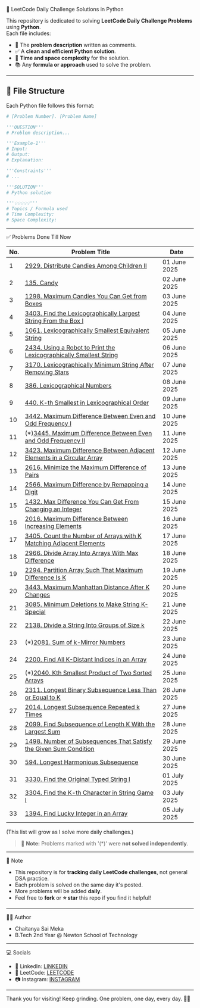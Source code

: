 🐍 LeetCode Daily Challenge Solutions in Python

This repository is dedicated to solving **LeetCode Daily Challenge Problems** using **Python**.  
Each file includes:

- 📌 The **problem description** written as comments.
- ✅ A **clean and efficient Python solution**.
- 🧠 **Time and space complexity** for the solution.
- 📚 Any **formula or approach** used to solve the problem.

---

## 📂 File Structure

Each Python file follows this format:

```python
# [Problem Number]. [Problem Name]

'''QUESTION'''
# Problem description...

'''Example-1'''
# Input:
# Output:
# Explanation:

'''Constraints'''
# ...

'''SOLUTION'''
# Python solution

'''💡💡💡💡💡'''
# Topics / Formula used
# Time Complexity:
# Space Complexity:
```

---

✅ Problems Done Till Now

| No. | Problem Title                                      | Date        |
|-----|----------------------------------------------------|-------------|
| 1   | [2929. Distribute Candies Among Children II](https://leetcode.com/problems/distribute-candies-among-children-ii/)| 01 June 2025 |
| 2   | [135. Candy](https://leetcode.com/problems/candy/)| 02 June 2025 |
| 3   | [1298. Maximum Candies You Can Get from Boxes](https://leetcode.com/problems/maximum-candies-you-can-get-from-boxes/)| 03 June 2025 |
| 4   | [3403. Find the Lexicographically Largest String From the Box I](https://leetcode.com/problems/find-the-lexicographically-largest-string-from-the-box-i/)| 04 June 2025 |
| 5   | [1061. Lexicographically Smallest Equivalent String](https://leetcode.com/problems/lexicographically-smallest-equivalent-string/)| 05 June 2025 |
| 6   | [2434. Using a Robot to Print the Lexicographically Smallest String](https://leetcode.com/problems/using-a-robot-to-print-the-lexicographically-smallest-string/)| 06 June 2025 |
| 7   | [3170. Lexicographically Minimum String After Removing Stars](https://leetcode.com/problems/lexicographically-minimum-string-after-removing-stars/)| 07 June 2025 |
| 8   | [386. Lexicographical Numbers](https://leetcode.com/problems/lexicographical-numbers/)| 08 June 2025 |
| 9   | [440. K-th Smallest in Lexicographical Order](https://leetcode.com/problems/k-th-smallest-in-lexicographical-order/)| 09 June 2025 |
| 10  | [3442. Maximum Difference Between Even and Odd Frequency I](https://leetcode.com/problems/maximum-difference-between-even-and-odd-frequency-i/)| 10 June 2025 |
| 11  | (*)[3445. Maximum Difference Between Even and Odd Frequency II](https://leetcode.com/problems/maximum-difference-between-even-and-odd-frequency-ii/)| 11 June 2025 |
| 12  | [3423. Maximum Difference Between Adjacent Elements in a Circular Array](https://leetcode.com/problems/maximum-difference-between-adjacent-elements-in-a-circular-array/)| 12 June 2025 |
| 13  | [2616. Minimize the Maximum Difference of Pairs](https://leetcode.com/problems/minimize-the-maximum-difference-of-pairs/)| 13 June 2025 |
| 14  | [2566. Maximum Difference by Remapping a Digit](https://leetcode.com/problems/maximum-difference-by-remapping-a-digit/)| 14 June 2025 |
| 15  | [1432. Max Difference You Can Get From Changing an Integer](https://leetcode.com/problems/max-difference-you-can-get-from-changing-an-integer/)| 15 June 2025 |
| 16  | [2016. Maximum Difference Between Increasing Elements](https://leetcode.com/problems/maximum-difference-between-increasing-elements/)| 16 June 2025 |
| 17  | [3405. Count the Number of Arrays with K Matching Adjacent Elements](https://leetcode.com/problems/count-the-number-of-arrays-with-k-matching-adjacent-elements/)| 17 June 2025 |
| 18  | [2966. Divide Array Into Arrays With Max Difference](https://leetcode.com/problems/divide-array-into-arrays-with-max-difference/)| 18 June 2025 |
| 19  | [2294. Partition Array Such That Maximum Difference Is K](https://leetcode.com/problems/partition-array-such-that-maximum-difference-is-k/)| 19 June 2025 |
| 20  | [3443. Maximum Manhattan Distance After K Changes](https://leetcode.com/problems/maximum-manhattan-distance-after-k-changes/)| 20 June 2025 |
| 21  | [3085. Minimum Deletions to Make String K-Special](https://leetcode.com/problems/minimum-deletions-to-make-string-k-special/)| 21 June 2025 |
| 22  | [2138. Divide a String Into Groups of Size k](https://leetcode.com/problems/divide-a-string-into-groups-of-size-k/)| 22 June 2025 |
| 23  | (*)[2081. Sum of k-Mirror Numbers](https://leetcode.com/problems/sum-of-k-mirror-numbers/)| 23 June 2025 |
| 24  | [2200. Find All K-Distant Indices in an Array](https://leetcode.com/problems/find-all-k-distant-indices-in-an-array/)| 24 June 2025 |
| 25  | (*)[2040. Kth Smallest Product of Two Sorted Arrays](https://leetcode.com/problems/kth-smallest-product-of-two-sorted-arrays/)| 25 June 2025 |
| 26  | [2311. Longest Binary Subsequence Less Than or Equal to K](https://leetcode.com/problems/longest-binary-subsequence-less-than-or-equal-to-k/)| 26 June 2025 |
| 27  | [2014. Longest Subsequence Repeated k Times](https://leetcode.com/problems/longest-subsequence-repeated-k-times/)| 27 June 2025 |
| 28  | [2099. Find Subsequence of Length K With the Largest Sum](https://leetcode.com/problems/find-subsequence-of-length-k-with-the-largest-sum/)| 28 June 2025 |
| 29  | [1498. Number of Subsequences That Satisfy the Given Sum Condition](https://leetcode.com/problems/number-of-subsequences-that-satisfy-the-given-sum-condition/)| 29 June 2025 |
| 30  | [594. Longest Harmonious Subsequence](https://leetcode.com/problems/longest-harmonious-subsequence/)| 30 June 2025 |
| 31  | [3330. Find the Original Typed String I](https://leetcode.com/problems/find-the-original-typed-string-i/)| 01 July 2025 |
| 32  | [3304. Find the K-th Character in String Game I](https://leetcode.com/problems/find-the-k-th-character-in-string-game-i/)| 03 July 2025 |
| 33  | [1394. Find Lucky Integer in an Array](https://leetcode.com/problems/find-lucky-integer-in-an-array/)| 05 July 2025 |

(This list will grow as I solve more daily challenges.)

> 🔸 **Note:** Problems marked with '(*)' were **not solved independently**.  
---

📌 Note

- This repository is for **tracking daily LeetCode challenges**, not general DSA practice.
- Each problem is solved on the same day it's posted.
- More problems will be added **daily**.
- Feel free to **fork** or **⭐ star** this repo if you find it helpful!

---

👨‍💻 Author

- Chaitanya Sai Meka
- B.Tech 2nd Year @ Newton School of Technology

---

💻 Socials

- 🔗 LinkedIn: [LINKEDIN](https://www.linkedin.com/in/chaitanya-sai-meka/)  
- 🧩 LeetCode: [LEETCODE](https://leetcode.com/u/chaitanyasai_meka/)  
- 📷 Instagram: [INSTAGRAM](https://www.instagram.com/chaitanyasai_meka/)


---

Thank you for visiting!
Keep grinding. One problem, one day, every day. 🚀🐍
